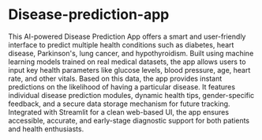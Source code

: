 # Disease-prediction-app
This AI-powered Disease Prediction App offers a smart and user-friendly interface to predict multiple health conditions such as diabetes, heart disease, Parkinson's, lung cancer, and hypothyroidism. Built using machine learning models trained on real medical datasets, the app allows users to input key health parameters like glucose levels, blood pressure, age, heart rate, and other vitals. Based on this data, the app provides instant predictions on the likelihood of having a particular disease. It features individual disease prediction modules, dynamic health tips, gender-specific feedback, and a secure data storage mechanism for future tracking. Integrated with Streamlit for a clean web-based UI, the app ensures accessible, accurate, and early-stage diagnostic support for both patients and health enthusiasts.
